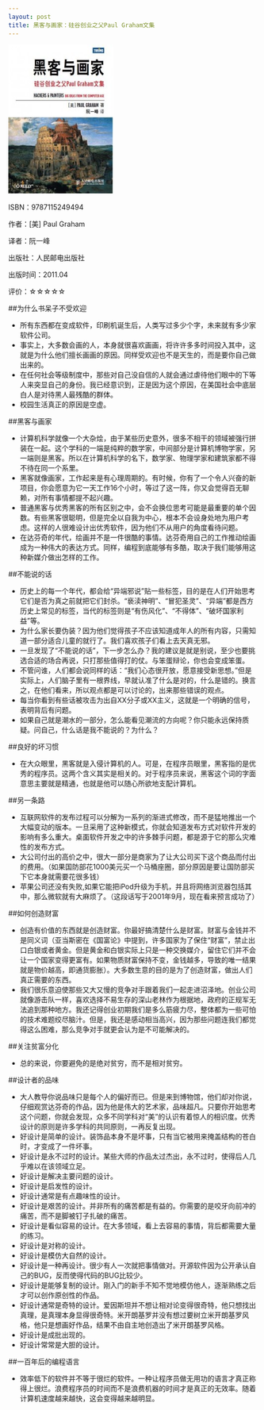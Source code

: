 ```yaml
---
layout: post
title: 黑客与画家：硅谷创业之父Paul Graham文集
---
```

<img class="cover" src="/images/2012/01/9787115249494-212x300.jpg" width="212" height="300" />

ISBN：9787115249494

作者：[美] Paul Graham

译者：阮一峰

出版社：人民邮电出版社

出版时间：2011.04

评价：☆☆☆☆☆

##为什么书呆子不受欢迎

*  所有东西都在变成软件，印刷机诞生后，人类写过多少个字，未来就有多少家软件公司。
*  事实上，大多数会画的人，本身就很喜欢画画，将许许多多时间投入其中，这就是为什么他们擅长画画的原因。同样受欢迎也不是天生的，而是要你自己做出来的。
*  在任何社会等级制度中，那些对自己没自信的人就会通过虐待他们眼中的下等人来突显自己的身份。我已经意识到，正是因为这个原因，在美国社会中底层白人是对待黑人最残酷的群体。
*  校园生活真正的原因是空虚。

##黑客与画家

*  计算机科学就像一个大杂烩，由于某些历史意外，很多不相干的领域被强行拼装在一起。这个学科的一端是纯粹的数学家，中间部分是计算机博物学家，另一端则是黑客。所以在计算机科学的名下，数学家、物理学家和建筑家都不得不待在同一个系里。
*  黑客就像画家，工作起来是有心理周期的。有时候，你有了一个令人兴奋的新项目，你会愿意为它一天工作16个小时，等过了这一阵，你又会觉得百无聊赖，对所有事情都提不起兴趣。
*  普通黑客与优秀黑客的所有区别之中，会不会换位思考可能是最重要的单个因数。有些黑客很聪明，但是完全以自我为中心，根本不会设身处地为用户考虑。这样的人很难设计出优秀软件，因为他们不从用户的角度看待问题。
*  在达芬奇的年代，绘画并不是一件很酷的事情。达芬奇用自己的工作推动绘画成为一种伟大的表达方式。同样，编程到底能够有多酷，取决于我们能够用这种新媒介做出怎样的工作。

##不能说的话

*  历史上的每一个年代，都会给“异端邪说”贴一些标签，目的是在人们开始思考它们是否为真之前就把它们封杀。“亵渎神明”、“冒犯圣灵”、“异端”都是西方历史上常见的标签，当代的标签则是“有伤风化”、“不得体”、“破坏国家利益”等。
*  为什么家长要伪装？因为他们觉得孩子不应该知道成年人的所有内容，只需知道一部分适合儿童的就行了。我们喜欢孩子们看上去天真无邪。
*  一旦发现了“不能说的话”，下一步怎么办？我的建议是就是别说，至少也要挑选合适的场合再说，只打那些值得打的仗。与笨蛋辩论，你也会变成笨蛋。
*  不管问谁，人们都会说同样的话：“我们心态很开放，愿意接受新思想。”但是实际上，人们脑子里有一根界线，早就认准了什么是对的，什么是错的。换言之，在他们看来，所以观点都是可以讨论的，出来那些错误的观点。
*  每当你看到有些话被攻击为出自XX分子或XX主义，这就是一个明确的信号，表明背后有问题。
*  如果自己就是潮水的一部分，怎么能看见潮流的方向呢？你只能永远保持质疑。问自己，什么话是我不能说的？为什么？

##良好的坏习惯

*  在大众眼里，黑客就是入侵计算机的人。可是，在程序员眼里，黑客指的是优秀的程序员。这两个含义其实是相关的。对于程序员来说，黑客这个词的字面意思主要就是精通，也就是他可以随心所欲地支配计算机。

##另一条路

*  互联网软件的发布过程可以分解为一系列的渐进式修改，而不是猛地推出一个大幅变动的版本。一旦采用了这种新模式，你就会知道发布方式对软件开发的影响有多么重大。桌面软件开发之中的许多棘手问题，都是源于它的那么灾难性的发布方式。
*  大公司付出的高价之中，很大一部分是商家为了让大公司买下这个商品而付出的费用。（如果国防部花1000美元买一个马桶座圈，部分原因是要让国防部买下它本身就需要花很多钱）
*  苹果公司还没有失败,如果它能把iPod升级为手机，并且将网络浏览器包括其中，那么微软就有大麻烦了。（这段话写于2001年9月，现在看来预言成功了）

##如何创造财富

*  创造有价值的东西就是创造财富。你最好搞清楚什么是财富。财富与金钱并不是同义词（亚当斯密在《国富论》中提到，许多国家为了保住“财富”，禁止出口白银或者黄金。但是黄金和白银实际上只是一种交换媒介，留住它们并不会让一个国家变得更富有。如果物质财富保持不变，金钱越多，导致的唯一结果就是物价越高，即通货膨胀）。大多数生意的目的是为了创造财富，做出人们真正需要的东西。
*  我们很乐意迫使那些又大又慢的竞争对手跟着我们一起走进沼泽地。创业公司就像游击队一样，喜欢选择不易生存的深山老林作为根据地，政府的正规军无法追到那种地方。我还记得创业初期我们是多么筋疲力尽，整体都为一些可怕的技术难题绞尽脑汁。但是，我还是感动相当高兴，因为那些问题连我们都觉得这么困难，那么竞争对手就更会认为是不可能解决的。

##关注贫富分化

*  总的来说，你要避免的是绝对贫穷，而不是相对贫穷。

##设计者的品味

*  大人教导你说品味只是每个人的偏好而已。但是来到博物馆，他们却对你说，仔细观赏达芬奇的作品，因为他是伟大的艺术家，品味超凡。只要你开始思考这个问题，你就会发现，众多不同学科对“美”的认识有着惊人的相识度。优秀设计的原则是许多学科的共同原则，一再反复出现。
*  好设计是简单的设计。装饰品本身不是坏事，只有当它被用来掩盖结构的苍白时，才变成了一件坏事。
*  好设计是永不过时的设计。某些大师的作品太过杰出，永不过时，使得后人几乎难以在该领域立足。
*  好设计是解决主要问题的设计。
*  好设计是启发性的设计。
*  好设计通常是有点趣味性的设计。
*  好设计是艰苦的设计。并非所有的痛苦都是有益的。你需要的是咬牙向前冲的痛苦，而不是脚被钉子扎破的痛苦。
*  好设计是看似容易的设计。在大多领域，看上去容易的事情，背后都需要大量的练习。
*  好设计是对称的设计。
*  好设计是模仿大自然的设计。
*  好设计是一种再设计。很少有人一次就把事情做对。开源软件因为公开承认自己的BUG，反而使得代码的BUG比较少。
*  好设计是能够复制的设计。刚入门的新手不知不觉地模仿他人，逐渐熟练之后才可以创作原创性的作品。
*  好设计通常是奇特的设计。爱因斯坦并不想让相对论变得很奇特，他只想找出真理，是真理本身显得很奇特。米开朗基罗并没有想过要树立米开朗基罗风格，他只是想画好作品，结果不由自主地创造出了米开朗基罗风格。
*  好设计是成批出现的。
*  好设计常常是大胆的设计。

##一百年后的编程语言

*  效率低下的软件并不等于很烂的软件。一种让程序员做无用功的语言才真正称得上很烂。浪费程序员的时间而不是浪费机器的时间才是真正的无效率。随着计算机速度越来越快，这会变得越来越明显。
